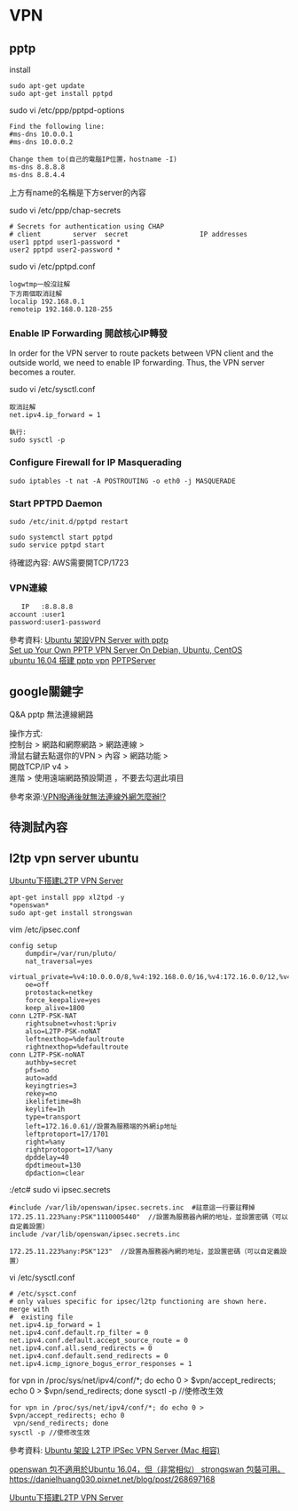 # VPN
## pptp
install
~~~
sudo apt-get update 
sudo apt-get install pptpd
~~~
sudo vi /etc/ppp/pptpd-options
~~~
Find the following line:
#ms-dns 10.0.0.1
#ms-dns 10.0.0.2

Change them to(自己的電腦IP位置，hostname -I)
ms-dns 8.8.8.8
ms-dns 8.8.4.4
~~~
上方有name的名稱是下方server的內容

sudo vi /etc/ppp/chap-secrets
~~~
# Secrets for authentication using CHAP
# client        server  secret                  IP addresses
user1 pptpd user1-password *
user2 pptpd user2-password *
~~~

sudo vi /etc/pptpd.conf
~~~
logwtmp一般沒註解
下方兩個取消註解
localip 192.168.0.1
remoteip 192.168.0.128-255
~~~

### Enable IP Forwarding 開啟核心IP轉發
In order for the VPN server to route packets between VPN client and the outside world, we need to enable IP forwarding. Thus, the VPN server becomes a router.

sudo vi /etc/sysctl.conf
~~~
取消註解
net.ipv4.ip_forward = 1

執行:
sudo sysctl -p
~~~

### Configure Firewall for IP Masquerading
~~~
sudo iptables -t nat -A POSTROUTING -o eth0 -j MASQUERADE
~~~

### Start PPTPD Daemon
~~~
sudo /etc/init.d/pptpd restart

sudo systemctl start pptpd
sudo service pptpd start
~~~

待確認內容:
AWS需要開TCP/1723

### VPN連線
~~~
   IP   :8.8.8.8
account :user1
password:user1-password
~~~


參考資料:
[Ubuntu 架設VPN Server with pptp](https://carl830.pixnet.net/blog/post/68143721)<BR>
[Set up Your Own PPTP VPN Server On Debian, Ubuntu, CentOS](https://www.linuxbabe.com/linux-server/setup-your-own-pptp-vpn-server-on-debian-ubuntu-centos)<br>
[ubuntu 16.04 搭建 pptp vpn](https://codertw.com/%E7%A8%8B%E5%BC%8F%E8%AA%9E%E8%A8%80/621310/)
[PPTPServer](https://help.ubuntu.com/community/PPTPServer)


## google關鍵字
Q&A pptp 無法連線網路<br>

操作方式:<br>
控制台 > 網路和網際網路 > 網路連線 > <br>
滑鼠右鍵去點選你的VPN > 內容 > 網路功能 > <br>
開啟TCP/IP v4 > <br>
進階 > 使用遠端網路預設閘道 ，不要去勾選此項目

參考來源:[VPN撥通後就無法連線外網怎麼辦!?](https://ithelp.ithome.com.tw/questions/10059309)


## 待測試內容
## l2tp vpn server ubuntu
[Ubuntu下搭建L2TP VPN Server](https://www.itread01.com/content/1493815334.html)
~~~
apt-get install ppp xl2tpd -y
*openswan*
sudo apt-get install strongswan
~~~
vim /etc/ipsec.conf
~~~
config setup
    dumpdir=/var/run/pluto/
    nat_traversal=yes
    virtual_private=%v4:10.0.0.0/8,%v4:192.168.0.0/16,%v4:172.16.0.0/12,%v4:25.0.0.0/8,%v6:fd00::/8,%v6:fe80::/10
    oe=off
    protostack=netkey
    force_keepalive=yes
    keep_alive=1800
conn L2TP-PSK-NAT
    rightsubnet=vhost:%priv
    also=L2TP-PSK-noNAT
    leftnexthop=%defaultroute
    rightnexthop=%defaultroute
conn L2TP-PSK-noNAT
    authby=secret
    pfs=no
    auto=add
    keyingtries=3
    rekey=no
    ikelifetime=8h
    keylife=1h
    type=transport
    left=172.16.0.61//設置為服務端的外網ip地址
    leftprotoport=17/1701
    right=%any
    rightprotoport=17/%any
    dpddelay=40
    dpdtimeout=130
    dpdaction=clear
~~~
:/etc# sudo vi ipsec.secrets
~~~
#include /var/lib/openswan/ipsec.secrets.inc  #註意這一行要註釋掉
172.25.11.223%any:PSK"1110005440"  //設置為服務器內網的地址，並設置密碼（可以自定義設置）
include /var/lib/openswan/ipsec.secrets.inc

172.25.11.223%any:PSK"123"  //設置為服務器內網的地址，並設置密碼（可以自定義設置）
~~~
vi /etc/sysctl.conf 
~~~
# /etc/sysct.conf
# only values specific for ipsec/l2tp functioning are shown here. merge with 
#  existing file
net.ipv4.ip_forward = 1
net.ipv4.conf.default.rp_filter = 0
net.ipv4.conf.default.accept_source_route = 0
net.ipv4.conf.all.send_redirects = 0
net.ipv4.conf.default.send_redirects = 0
net.ipv4.icmp_ignore_bogus_error_responses = 1
~~~

for vpn in /proc/sys/net/ipv4/conf/*; do echo 0 > $vpn/accept_redirects; echo 0 >
 $vpn/send_redirects; done
sysctl -p //使修改生效

~~~
for vpn in /proc/sys/net/ipv4/conf/*; do echo 0 > $vpn/accept_redirects; echo 0 
 vpn/send_redirects; done
sysctl -p //使修改生效
~~~

參考資料:
[Ubuntu 架設 L2TP IPSec VPN Server (Mac 相容)](https://blog.toright.com/posts/5176/ubuntu-%E6%9E%B6%E8%A8%AD-l2tp-ipsec-vpn-server-mac-%E7%9B%B8%E5%AE%B9.html)<BR>


[openswan   包不適用於Ubuntu 16.04，但（非常相似） strongswan   包裝可用。](https://t.codebug.vip/questions-384778.htm)
https://danielhuang030.pixnet.net/blog/post/268697168

[Ubuntu下搭建L2TP VPN Server](https://www.itread01.com/content/1493815334.html)